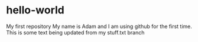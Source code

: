 # hello-world
My first repository
My name is Adam and I am using github for the first time.
This is some text being updated from my stuff.txt branch

